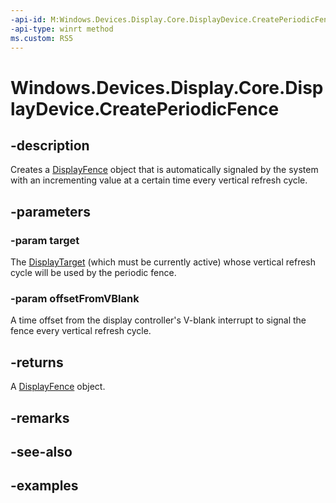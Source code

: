 ```yaml
---
-api-id: M:Windows.Devices.Display.Core.DisplayDevice.CreatePeriodicFence(Windows.Devices.Display.Core.DisplayTarget,Windows.Foundation.TimeSpan)
-api-type: winrt method
ms.custom: RS5
---
```


<!-- Method syntax.
public DisplayFence DisplayDevice.CreatePeriodicFence(DisplayTarget target, TimeSpan offsetFromVBlank)
-->

# Windows.Devices.Display.Core.DisplayDevice.CreatePeriodicFence

## -description
Creates a [DisplayFence](displayfence.md) object that is automatically signaled by the system with an incrementing value at a certain time every vertical refresh cycle.

## -parameters
### -param target
The [DisplayTarget](displaytarget.md) (which must be currently active) whose vertical refresh cycle will be used by the periodic fence.

### -param offsetFromVBlank
A time offset from the display controller's V-blank interrupt to signal the fence every vertical refresh cycle.

## -returns
A [DisplayFence](displayfence.md) object.

## -remarks

## -see-also

## -examples
